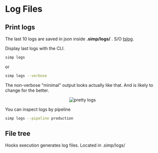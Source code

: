 # Log Files

## Print logs

The last 10 logs are saved in json inside **.simp/logs/** . S/O [tslog](https://tslog.js.org/).

Display last logs with the CLI.

```bash
simp logs
```

or

```bash
simp logs --verbose
```

The non-verbose "minimal" output looks actually like that.
And is likely to change for the better.

<p align="center">
  <img class="terminal" src="https://simp.areskul.com/images/logs.png" alt="pretty logs">
</p>

You can inspect logs by pipeline

```bash
simp logs --pipeline production
```

## File tree

Hooks execution generates log files.
Located in .simp/logs/
